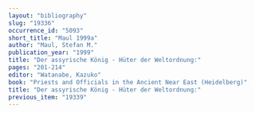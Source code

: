 ```yaml
---
layout: "bibliography"
slug: "19336"
occurrence_id: "5093"
short_title: "Maul 1999a"
author: "Maul, Stefan M."
publication_year: "1999"
title: "Der assyrische König - Hüter der Weltordnung:"
pages: "201-214"
editor: "Watanabe, Kazuko"
book: "Priests and Officials in the Ancient Near East (Heidelberg)"
title: "Der assyrische König - Hüter der Weltordnung:"
previous_item: "19339"
---
```

